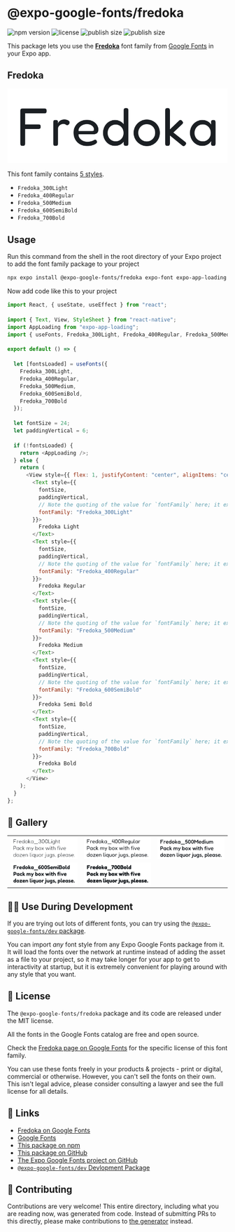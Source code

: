 # @expo-google-fonts/fredoka

![npm version](https://flat.badgen.net/npm/v/@expo-google-fonts/fredoka)
![license](https://flat.badgen.net/github/license/expo/google-fonts)
![publish size](https://flat.badgen.net/packagephobia/install/@expo-google-fonts/fredoka)
![publish size](https://flat.badgen.net/packagephobia/publish/@expo-google-fonts/fredoka)

This package lets you use the [**Fredoka**](https://fonts.google.com/specimen/Fredoka) font family from [Google Fonts](https://fonts.google.com/) in your Expo app.

## Fredoka

![Fredoka](./font-family.png)

This font family contains [5 styles](#-gallery).

- `Fredoka_300Light`
- `Fredoka_400Regular`
- `Fredoka_500Medium`
- `Fredoka_600SemiBold`
- `Fredoka_700Bold`

## Usage

Run this command from the shell in the root directory of your Expo project to add the font family package to your project

```sh
npx expo install @expo-google-fonts/fredoka expo-font expo-app-loading
```

Now add code like this to your project

```js
import React, { useState, useEffect } from "react";

import { Text, View, StyleSheet } from "react-native";
import AppLoading from "expo-app-loading";
import { useFonts, Fredoka_300Light, Fredoka_400Regular, Fredoka_500Medium, Fredoka_600SemiBold, Fredoka_700Bold } from '@expo-google-fonts/fredoka';

export default () => {

  let [fontsLoaded] = useFonts({
    Fredoka_300Light, 
    Fredoka_400Regular, 
    Fredoka_500Medium, 
    Fredoka_600SemiBold, 
    Fredoka_700Bold
  });

  let fontSize = 24;
  let paddingVertical = 6;

  if (!fontsLoaded) {
    return <AppLoading />;
  } else {
    return (
      <View style={{ flex: 1, justifyContent: "center", alignItems: "center" }}>
        <Text style={{
          fontSize,
          paddingVertical,
          // Note the quoting of the value for `fontFamily` here; it expects a string!
          fontFamily: "Fredoka_300Light"
        }}>
          Fredoka Light
        </Text>
        <Text style={{
          fontSize,
          paddingVertical,
          // Note the quoting of the value for `fontFamily` here; it expects a string!
          fontFamily: "Fredoka_400Regular"
        }}>
          Fredoka Regular
        </Text>
        <Text style={{
          fontSize,
          paddingVertical,
          // Note the quoting of the value for `fontFamily` here; it expects a string!
          fontFamily: "Fredoka_500Medium"
        }}>
          Fredoka Medium
        </Text>
        <Text style={{
          fontSize,
          paddingVertical,
          // Note the quoting of the value for `fontFamily` here; it expects a string!
          fontFamily: "Fredoka_600SemiBold"
        }}>
          Fredoka Semi Bold
        </Text>
        <Text style={{
          fontSize,
          paddingVertical,
          // Note the quoting of the value for `fontFamily` here; it expects a string!
          fontFamily: "Fredoka_700Bold"
        }}>
          Fredoka Bold
        </Text>
      </View>
    );
  }
};
```

## 🔡 Gallery


||||
|-|-|-|
|![Fredoka_300Light](./Fredoka_300Light.ttf.png)|![Fredoka_400Regular](./Fredoka_400Regular.ttf.png)|![Fredoka_500Medium](./Fredoka_500Medium.ttf.png)||
|![Fredoka_600SemiBold](./Fredoka_600SemiBold.ttf.png)|![Fredoka_700Bold](./Fredoka_700Bold.ttf.png)|||


## 👩‍💻 Use During Development

If you are trying out lots of different fonts, you can try using the [`@expo-google-fonts/dev` package](https://github.com/expo/google-fonts/tree/master/font-packages/dev#readme).

You can import _any_ font style from any Expo Google Fonts package from it. It will load the fonts over the network at runtime instead of adding the asset as a file to your project, so it may take longer for your app to get to interactivity at startup, but it is extremely convenient for playing around with any style that you want.


## 📖 License

The `@expo-google-fonts/fredoka` package and its code are released under the MIT license.

All the fonts in the Google Fonts catalog are free and open source.

Check the [Fredoka page on Google Fonts](https://fonts.google.com/specimen/Fredoka) for the specific license of this font family.

You can use these fonts freely in your products & projects - print or digital, commercial or otherwise. However, you can't sell the fonts on their own. This isn't legal advice, please consider consulting a lawyer and see the full license for all details.

## 🔗 Links

- [Fredoka on Google Fonts](https://fonts.google.com/specimen/Fredoka)
- [Google Fonts](https://fonts.google.com/)
- [This package on npm](https://www.npmjs.com/package/@expo-google-fonts/fredoka)
- [This package on GitHub](https://github.com/expo/google-fonts/tree/master/font-packages/fredoka)
- [The Expo Google Fonts project on GitHub](https://github.com/expo/google-fonts)
- [`@expo-google-fonts/dev` Devlopment Package](https://github.com/expo/google-fonts/tree/master/font-packages/dev)

## 🤝 Contributing

Contributions are very welcome! This entire directory, including what you are reading now, was generated from code. Instead of submitting PRs to this directly, please make contributions to [the generator](https://github.com/expo/google-fonts/tree/master/packages/generator) instead.
